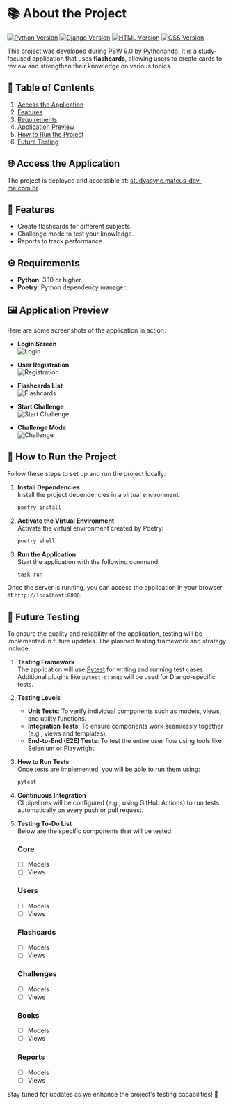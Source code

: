 # 📚 About the Project

[![Python Version](https://img.shields.io/badge/Python-3.10%2B-blue)](https://www.python.org/downloads/release)
[![Django Version](https://img.shields.io/badge/Django-5.0%2B-green)](https://docs.djangoproject.com/en/stable/releases/)
[![HTML Version](https://img.shields.io/badge/HTML-5-orange)](https://developer.mozilla.org/en-US/docs/Web/Guide/HTML/HTML5)
[![CSS Version](https://img.shields.io/badge/CSS-3-blueviolet)](https://developer.mozilla.org/en-US/docs/Web/CSS)

This project was developed during [PSW 9.0](https://pythonando.com.br/psw/inscricao/psw9.0) by [Pythonando](https://pythonando.com.br). It is a study-focused application that uses **flashcards**, allowing users to create cards to review and strengthen their knowledge on various topics.

## 🔗 Table of Contents

1. [Access the Application](#🌐-access-the-application)
2. [Features](#🚀-features)
3. [Requirements](#⚙%ef%b8%8f-requirements)
4. [Application Preview](#🖼%ef%b8%8f-application-preview)
5. [How to Run the Project](#🔧-how-to-run-the-project)
6. [Future Testing](#🧬-future-testing)

## 🌐 Access the Application

The project is deployed and accessible at: [studyasync.mateus-dev-me.com.br](https://studyasync.mateus-dev-me.com.br)

## 🚀 Features

- Create flashcards for different subjects.
- Challenge mode to test your knowledge.
- Reports to track performance.

## ⚙️ Requirements

- **Python**: 3.10 or higher.
- **Poetry**: Python dependency manager.

## 🖼️ Application Preview

Here are some screenshots of the application in action:

- **Login Screen**  
  ![Login](docs/tela_login.png)

- **User Registration**  
  ![Registration](docs/tela_cadastro.png)

- **Flashcards List**  
  ![Flashcards](docs/tela_flashcards.png)

- **Start Challenge**  
  ![Start Challenge](docs/tela_iniciar_desafio.png)

- **Challenge Mode**  
  ![Challenge](docs/tela_desafio.png)

## 🔧 How to Run the Project

Follow these steps to set up and run the project locally:

1. **Install Dependencies**  
   Install the project dependencies in a virtual environment:
   ```bash
   poetry install
   ```

2. **Activate the Virtual Environment**  
   Activate the virtual environment created by Poetry:
   ```bash
   poetry shell
   ```

3. **Run the Application**  
   Start the application with the following command:
   ```bash
   task run
   ```

Once the server is running, you can access the application in your browser at `http://localhost:8000`.

## 🧬 Future Testing

To ensure the quality and reliability of the application, testing will be implemented in future updates. The planned testing framework and strategy include:

1. **Testing Framework**  
   The application will use [Pytest](https://pytest.org/) for writing and running test cases. Additional plugins like `pytest-django` will be used for Django-specific tests.

2. **Testing Levels**  
   - **Unit Tests**: To verify individual components such as models, views, and utility functions.
   - **Integration Tests**: To ensure components work seamlessly together (e.g., views and templates).
   - **End-to-End (E2E) Tests**: To test the entire user flow using tools like Selenium or Playwright.

3. **How to Run Tests**  
   Once tests are implemented, you will be able to run them using:
   ```bash
   pytest
   ```

4. **Continuous Integration**  
   CI pipelines will be configured (e.g., using GitHub Actions) to run tests automatically on every push or pull request.

5. **Testing To-Do List**  
   Below are the specific components that will be tested:
   
   ### Core
   - [ ] Models
   - [ ] Views

   ### Users
   - [ ] Models
   - [ ] Views

   ### Flashcards
   - [ ] Models
   - [ ] Views

   ### Challenges
   - [ ] Models
   - [ ] Views

   ### Books
   - [ ] Models
   - [ ] Views

   ### Reports
   - [ ] Models
   - [ ] Views

Stay tuned for updates as we enhance the project's testing capabilities! 🚀


